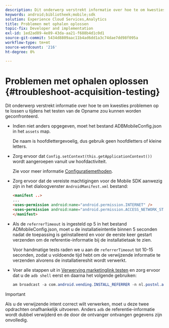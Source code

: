 ```yaml
---
description: Dit onderwerp verstrekt informatie over hoe te om kwesties problemen op te lossen u tijdens het testen van de Opname zou kunnen worden geconfronteerd.
keywords: android;bibliotheek;mobile;sdk
solution: Experience Cloud Services,Analytics
title: Problemen met ophalen oplossen
topic-fix: Developer and implementation
exl-id: 1ed2ad89-4e89-43da-aa21-f688b4d1c0d1
source-git-commit: 5434d8809aac11b4ad6dd1a3c74dae7dd98f095a
workflow-type: tm+mt
source-wordcount: '216'
ht-degree: 0%

---
```


# Problemen met ophalen oplossen {#troubleshoot-acquisition-testing}

Dit onderwerp verstrekt informatie over hoe te om kwesties problemen op te lossen u tijdens het testen van de Opname zou kunnen worden geconfronteerd.

* Indien niet anders opgegeven, moet het bestand ADBMobileConfig.json in het `assets` map.

   De naam is hoofdlettergevoelig, dus gebruik geen hoofdletters of kleine letters.

* Zorg ervoor dat `Config.setContext(this.getApplicationContext())` wordt aangeroepen vanuit uw hoofdactiviteit.

   Zie voor meer informatie [Configuratiemethoden](../configuration/methods.md).

* Zorg ervoor dat de vereiste machtigingen voor de Mobile SDK aanwezig zijn in het dialoogvenster `AndroidManifest.xml` bestand:

   ```html
   <manifest ..>
   ... 
   <uses-permission android:name="android.permission.INTERNET" />
   <uses-permission android:name="android.permission.ACCESS_NETWORK_STATE" />
   </manifest>
   ```

* Als de `referrerTimeout` is ingesteld op 5 in het bestand ADMobileConfig.json, moet u de installatieintentie binnen 5 seconden nadat de toepassing is geïnstalleerd en voor de eerste keer gestart verzenden om de referentie-informatie bij de installatietaak te zien.

   Voor handmatige tests raden we u aan de `referrerTimeout` tot 10-15 seconden, zodat u voldoende tijd hebt om de verwijzende informatie te verzenden alvorens de installatiereshit wordt verwerkt.

* Voer alle stappen uit in [Verwerving marketinglink testen](t-testing-marketing-link-acquisition.md) en zorg ervoor dat u de `adb shell` eerst en daarna het volgende gebruiken:

   ```java
   am broadcast -a com.android.vending.INSTALL_REFERRER -n nl.postnl.app/.tracking.AdobeAcquisitionLinkBroadcastReceiver --es "referrer" "utm_source=adb_acq_v3&utm_campaign=adb_acq_v3&utm_content=<the newly generated id at step #7>"
   ```

>[!IMPORTANT]
>
>Als u de verwijzende intent correct wilt verwerken, moet u deze twee opdrachten onafhankelijk uitvoeren. Anders `adb` de referentie-informatie wordt dubbel verwijderd en de door de ontvanger ontvangen gegevens zijn onvolledig.
